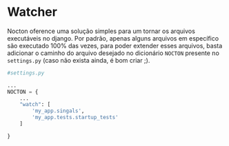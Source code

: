 # Watcher

Nocton oference uma solução simples para um tornar os arquivos executáveis no django. Por padrão, apenas alguns arquivos em específico são executado 100% das vezes, para poder extender esses arquivos, basta adicionar o caminho do arquivo desejado no dicionário ```NOCTON``` presente no ```settings.py``` (caso não exista ainda, é bom criar ;).

```python
#settings.py

...
NOCTON = {
    ...
    "watch": [
        'my_app.singals',
        'my_app.tests.startup_tests'
    ]

}

```
